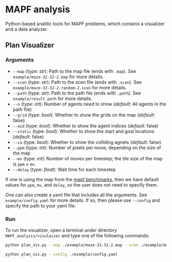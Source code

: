 # MAPF analysis
Python-based analitic tools for MAPF problems, which contains a visualizer and a data analyzer.
## Plan Visualizer
### Arguments
- `--map` (type: *str*): Path to the map file (ends with `.map`). See `example/maze-32-32-2.map` for more details.
- `--scen` (type: *str*): Path to the scen file (ends with `.scen`). See `example/maze-32-32-2-random-2.scen` for more details.
- `--path` (type: *str*): Path to the path file (ends with `.path`). See `example/result.path` for more details.
- `--n` (type: *int*): Number of agents need to show (*default*: All agents in the path file)
- `--grid` (type: *bool*): Whether to show the grids on the map (*default*: false)
- `--aid` (type: *bool*): Whether to show the agent indices (*default*: false)
- `--static` (type: *bool*): Whether to show the start and goal locations (*default*: false)
- `--ca` (type: *bool*): Whether to show the colliding agnets (*default*: false)
- `--ppm` (type: *int*):  Number of pixels per move, depending on the size of the map
- `--mv` (type: *int*):  Number of moves per timestep; the tile size of the map is `ppm` $\times$ `mv`.
- `--delay` (type: *float*):  Wait time for each timestep

If one is using the map from the [mapf benchmarks](https://movingai.com/benchmarks/mapf.html),
then we have default values for `ppm`, `mv`, and `delay`, so the user does not need to specify them.

One can also create a yaml file that includes all the arguments. See `example/config.yaml` for more details.
If so, then please use `--config` and specify the path to your yaml file.

### Run
To run the visualizer, open a terminal under directory `MAPF_analysis/visulaizer` and type one of the following commands:
```bash
python plan_vis.py --map ./example/maze-32-32-2.map --scen ./example/maze-32-32-2-random-2.scen --path ./example/result.path 

python plan_vis.py --config ./example/config.yaml
```
